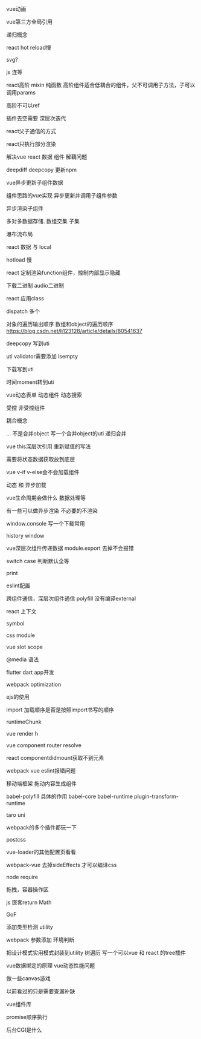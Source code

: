 vue动画

vue第三方全局引用

递归概念


react hot reload慢


svg?


js 连等

react高阶 mixin 纯函数 高阶组件适合低耦合的组件，父不可调用子方法，子可以调用params

高阶不可以ref



插件去空需要 深层次迭代


react父子通信的方式


react只执行部分渲染



解决vue react 数据 组件 解藕问题


deepdiff deepcopy 更新npm


vue异步更新子组件数据




组件思路的vue实现  异步更新并调用子组件参数

异步渲染子组件

多对多数据存储.
数组交集 子集


瀑布流布局

react 数据 与 local


hotload 慢


react 定制渲染function组件，控制内部显示隐藏


下载二进制 audio二进制


react 应用class


dispatch 多个


对象的遍历输出顺序  数组和object的遍历顺序
https://blog.csdn.net/li123128/article/details/80541637


deepcopy 写到uti


uti validator需要添加 isempty

下载写到uti


时间moment转到uti


vue动态表单 动态组件 动态搜索

受控 非受控组件

耦合概念


... 不是合并object 
写一个合并object的uti 递归合并


vue this深层次引用 重新赋值的写法

需要将状态数据获取放到底层


vue v-if v-else会不会加载组件 


动态 和 异步加载

vue生命周期会做什么 数据处理等

有一些可以做异步渲染 不必要的不渲染


window.console
写一个下载常用

history window 

vue深层次组件传递数据
module.export 去掉不会报错

switch case 判断默认全等

print


eslint配置

跨组件通信，深层次组件通信
polyfill 没有编译external

react 上下文


symbol

css module

vue slot scope

@media 语法

flutter dart app开发

webpack optimization


ejs的使用

import 加载顺序是否是按照import书写的顺序


runtimeChunk


vue render h

vue component router resolve


react componentdidmount获取不到元素

webpack vue eslint报错问题




移动端框架  拖动内容生成组件

babel-polyfill 具体的作用 babel-core babel-runtime  plugin-transform-runtime


taro uni


webpack的多个插件都玩一下

postcss

vue-loader的其他配置页看看


webpack-vue 去掉sideEffects 才可以编译css

node require

拖拽，容器操作区

js 嵌套return
Math

GoF


添加类型检测 utility


webpack 参数添加 环境判断

把设计模式实用模式封装到utility  树遍历
写一个可以vue 和 react 的tree插件

vue数据绑定的原理 vue动态性能问题

做一些canvas游戏

以前看过的只是需要查漏补缺

vue组件库

promise顺序执行

后台CGI是什么
